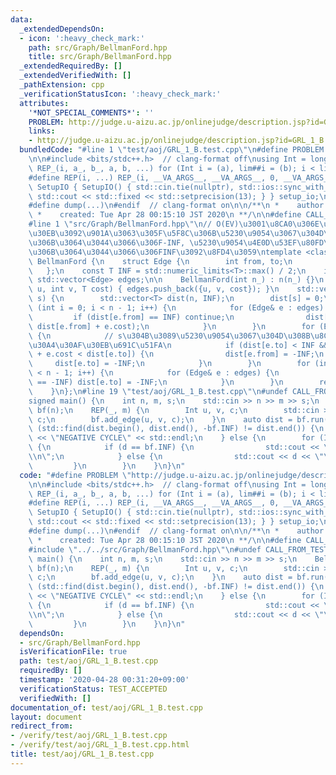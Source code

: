 ```yaml
---
data:
  _extendedDependsOn:
  - icon: ':heavy_check_mark:'
    path: src/Graph/BellmanFord.hpp
    title: src/Graph/BellmanFord.hpp
  _extendedRequiredBy: []
  _extendedVerifiedWith: []
  _pathExtension: cpp
  _verificationStatusIcon: ':heavy_check_mark:'
  attributes:
    '*NOT_SPECIAL_COMMENTS*': ''
    PROBLEM: http://judge.u-aizu.ac.jp/onlinejudge/description.jsp?id=GRL_1_B
    links:
    - http://judge.u-aizu.ac.jp/onlinejudge/description.jsp?id=GRL_1_B
  bundledCode: "#line 1 \"test/aoj/GRL_1_B.test.cpp\"\n#define PROBLEM \"http://judge.u-aizu.ac.jp/onlinejudge/description.jsp?id=GRL_1_B\"\
    \n\n#include <bits/stdc++.h>  // clang-format off\nusing Int = long long;\n#define\
    \ REP_(i, a_, b_, a, b, ...) for (Int i = (a), lim##i = (b); i < lim##i; i++)\n\
    #define REP(i, ...) REP_(i, __VA_ARGS__, __VA_ARGS__, 0, __VA_ARGS__)\nstruct\
    \ SetupIO { SetupIO() { std::cin.tie(nullptr), std::ios::sync_with_stdio(false),\
    \ std::cout << std::fixed << std::setprecision(13); } } setup_io;\n#ifndef dump\n\
    #define dump(...)\n#endif  // clang-format on\n\n/**\n *    author:  knshnb\n\
    \ *    created: Tue Apr 28 00:15:10 JST 2020\n **/\n\n#define CALL_FROM_TEST\n\
    #line 1 \"src/Graph/BellmanFord.hpp\"\n// O(EV)\u3001\u8CA0\u306E\u30B5\u30A4\u30AF\
    \u30EB\u3092\u901A\u3063\u305F\u5F8C\u306B\u5230\u9054\u3067\u304D\u308B\u70B9\
    \u306B\u3064\u3044\u3066\u306F-INF, \u5230\u9054\u4E0D\u53EF\u80FD\u306A\u70B9\
    \u306B\u3064\u3044\u3066\u306FINF\u3092\u8FD4\u3059\ntemplate <class T> struct\
    \ BellmanFord {\n    struct Edge {\n        int from, to;\n        T cost;\n \
    \   };\n    const T INF = std::numeric_limits<T>::max() / 2;\n    int n;\n   \
    \ std::vector<Edge> edges;\n\n    BellmanFord(int n_) : n(n_) {}\n    void add_edge(int\
    \ u, int v, T cost) { edges.push_back({u, v, cost}); }\n    std::vector<T> run(int\
    \ s) {\n        std::vector<T> dist(n, INF);\n        dist[s] = 0;\n        for\
    \ (int i = 0; i < n - 1; i++) {\n            for (Edge& e : edges) {\n       \
    \         if (dist[e.from] == INF) continue;\n                dist[e.to] = std::min(dist[e.to],\
    \ dist[e.from] + e.cost);\n            }\n        }\n        for (Edge& e : edges)\
    \ {\n            // s\u304B\u3089\u5230\u9054\u3067\u304D\u308B\u8CA0\u306E\u30B5\
    \u30A4\u30AF\u30EB\u691C\u51FA\n            if (dist[e.to] < INF && dist[e.from]\
    \ + e.cost < dist[e.to]) {\n                dist[e.from] = -INF;\n           \
    \     dist[e.to] = -INF;\n            }\n        }\n        for (int i = 0; i\
    \ < n - 1; i++) {\n            for (Edge& e : edges) {\n                if (dist[e.from]\
    \ == -INF) dist[e.to] = -INF;\n            }\n        }\n        return dist;\n\
    \    }\n};\n#line 19 \"test/aoj/GRL_1_B.test.cpp\"\n#undef CALL_FROM_TEST\n\n\
    signed main() {\n    int n, m, s;\n    std::cin >> n >> m >> s;\n    BellmanFord<Int>\
    \ bf(n);\n    REP(_, m) {\n        Int u, v, c;\n        std::cin >> u >> v >>\
    \ c;\n        bf.add_edge(u, v, c);\n    }\n    auto dist = bf.run(s);\n    if\
    \ (std::find(dist.begin(), dist.end(), -bf.INF) != dist.end()) {\n        std::cout\
    \ << \"NEGATIVE CYCLE\" << std::endl;\n    } else {\n        for (Int d : dist)\
    \ {\n            if (d == bf.INF) {\n                std::cout << \"INF\" << \"\
    \\n\";\n            } else {\n                std::cout << d << \"\\n\";\n   \
    \         }\n        }\n    }\n}\n"
  code: "#define PROBLEM \"http://judge.u-aizu.ac.jp/onlinejudge/description.jsp?id=GRL_1_B\"\
    \n\n#include <bits/stdc++.h>  // clang-format off\nusing Int = long long;\n#define\
    \ REP_(i, a_, b_, a, b, ...) for (Int i = (a), lim##i = (b); i < lim##i; i++)\n\
    #define REP(i, ...) REP_(i, __VA_ARGS__, __VA_ARGS__, 0, __VA_ARGS__)\nstruct\
    \ SetupIO { SetupIO() { std::cin.tie(nullptr), std::ios::sync_with_stdio(false),\
    \ std::cout << std::fixed << std::setprecision(13); } } setup_io;\n#ifndef dump\n\
    #define dump(...)\n#endif  // clang-format on\n\n/**\n *    author:  knshnb\n\
    \ *    created: Tue Apr 28 00:15:10 JST 2020\n **/\n\n#define CALL_FROM_TEST\n\
    #include \"../../src/Graph/BellmanFord.hpp\"\n#undef CALL_FROM_TEST\n\nsigned\
    \ main() {\n    int n, m, s;\n    std::cin >> n >> m >> s;\n    BellmanFord<Int>\
    \ bf(n);\n    REP(_, m) {\n        Int u, v, c;\n        std::cin >> u >> v >>\
    \ c;\n        bf.add_edge(u, v, c);\n    }\n    auto dist = bf.run(s);\n    if\
    \ (std::find(dist.begin(), dist.end(), -bf.INF) != dist.end()) {\n        std::cout\
    \ << \"NEGATIVE CYCLE\" << std::endl;\n    } else {\n        for (Int d : dist)\
    \ {\n            if (d == bf.INF) {\n                std::cout << \"INF\" << \"\
    \\n\";\n            } else {\n                std::cout << d << \"\\n\";\n   \
    \         }\n        }\n    }\n}\n"
  dependsOn:
  - src/Graph/BellmanFord.hpp
  isVerificationFile: true
  path: test/aoj/GRL_1_B.test.cpp
  requiredBy: []
  timestamp: '2020-04-28 00:31:20+09:00'
  verificationStatus: TEST_ACCEPTED
  verifiedWith: []
documentation_of: test/aoj/GRL_1_B.test.cpp
layout: document
redirect_from:
- /verify/test/aoj/GRL_1_B.test.cpp
- /verify/test/aoj/GRL_1_B.test.cpp.html
title: test/aoj/GRL_1_B.test.cpp
---
```

